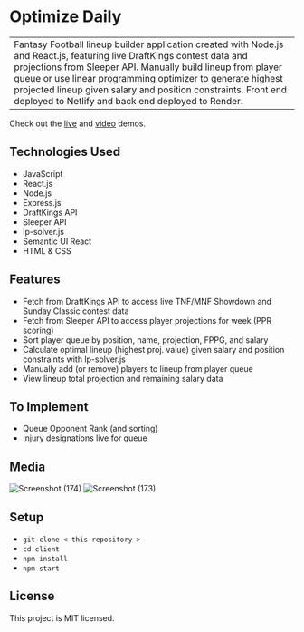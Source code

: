 # Optimize Daily
<table>
  <tr>
    <td>
Fantasy Football lineup builder application created with Node.js and React.js, featuring live DraftKings contest data and projections from Sleeper API. Manually build lineup from player queue or use linear programming optimizer to generate highest projected lineup given salary and position constraints. Front end deployed to Netlify and back end deployed to Render. 
    </td>
  </tr>
</table> 

Check out the <a href="https://optimize-daily.netlify.app/">live</a> and <a href="https://vimeo.com/891037624">video</a> demos.

## Technologies Used
- JavaScript
- React.js
- Node.js
- Express.js
- DraftKings API
- Sleeper API
- lp-solver.js
- Semantic UI React
- HTML & CSS

## Features
- Fetch from DraftKings API to access live TNF/MNF Showdown and Sunday Classic contest data
- Fetch from Sleeper API to access player projections for week (PPR scoring)
- Sort player queue by position, name, projection, FPPG, and salary
- Calculate optimal lineup (highest proj. value) given salary and position constraints with lp-solver.js 
- Manually add (or remove) players to lineup from player queue
- View lineup total projection and remaining salary data

## To Implement
- Queue Opponent Rank (and sorting)
- Injury designations live for queue

## Media 
![Screenshot (174)](https://github.com/ashhhlynn/optimize-fantasy-football/assets/84604278/2755d16d-f177-42ba-85fc-de752f5782ba)
![Screenshot (173)](https://github.com/ashhhlynn/optimize-fantasy-football/assets/84604278/d170dce2-076f-4f5f-a37d-8b3dfbd3e0ee)

## Setup
- ` git clone < this repository > `
- ` cd client  `
- ` npm install `
- ` npm start `

## License 
This project is MIT licensed.

